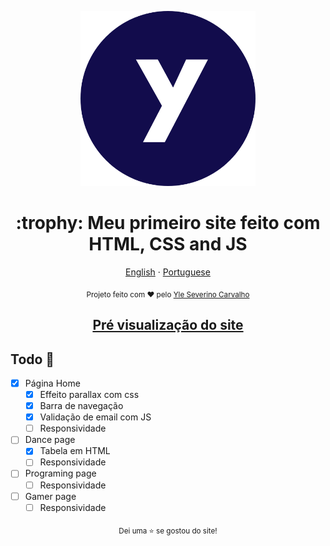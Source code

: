 <p align="center">
   <img src="./images/favicon.png" alt="Yle logo" width="280"/>
</p>


<h1 align="center">:trophy: Meu primeiro site feito com HTML, CSS and JS</h1>

<p align="center">
    <a href="README.md">English</a>
    ·
    <a href="README-pt.md">Portuguese</a>
 </p>

<div align="center">
  <sub>Projeto feito com ❤︎ pelo
    <a href="https://github.com/yleseverino">Yle Severino Carvalho</a>
  </sub>
</div>

<h2 align="center"><a href='https://yleseverino.github.io/homepage-cs50/'>Pré visualização do site</a></h2>

<h2>Todo 📌</h2>


- [x] Página Home
    - [x] Effeito parallax com css
    - [x] Barra de navegação
    - [x] Validação de email com JS
    - [ ] Responsividade
- [ ] Dance page
    - [X] Tabela em HTML
    - [ ] Responsividade
- [ ] Programing page
    - [ ] Responsividade
- [ ] Gamer page
    - [ ] Responsividade

<div align="center">
  <sub> Dei uma ⭐️ se gostou do site!
  </sub>
</div>

